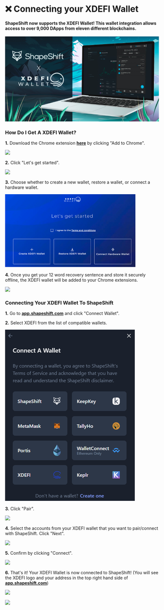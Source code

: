 # ❌ Connecting your XDEFI Wallet

#### ShapeShift now supports the XDEFI Wallet! This wallet integration allows access to over 9,000 DApps from eleven different blockchains.

![](<../../../.gitbook/assets/image (71).png>)

### How Do I Get A XDEFI Wallet?

**1.** Download the Chrome extension [**here**](https://chrome.google.com/webstore/detail/xdefi-wallet/hmeobnfnfcmdkdcmlblgagmfpfboieaf?hl=en) by clicking "Add to Chrome".

![](<../../../.gitbook/assets/image (55).png>)

**2.** Click "Let's get started".

![](<../../../.gitbook/assets/image (125).png>)

**3.** Choose whether to create a new wallet, restore a wallet, or connect a hardware wallet.

![](<../../../.gitbook/assets/image (37) (1).png>)

**4.** Once you get your 12 word recovery sentence and store it securely offline, the XDEFI wallet will be added to your Chrome extensions.

![](<../../../.gitbook/assets/image (142).png>)

### Connecting Your XDEFI Wallet To ShapeShift

**1.** Go to [**app.shapeshift.com**](https://app.shapeshift.com/#/dashboard) and click "Connect Wallet".

**2.** Select XDEFI from the list of compatible wallets.

![](<../../../.gitbook/assets/image (248).png>)

**3.** Click "Pair".

![](<../../../.gitbook/assets/image (51).png>)

**4.** Select the accounts from your XDEFI wallet that you want to pair/connect with ShapeShift. Click "Next".

![](<../../../.gitbook/assets/image (145).png>)

**5.** Confirm by clicking "Connect".

![](<../../../.gitbook/assets/image (178).png>)

**6.** That's it! Your XDEFI Wallet is now connected to ShapeShift! (You will see the XDEFI logo and your address in the top right hand side of [**app.shapeshift.com**](https://app.shapeshift.com/#/dashboard))

![](<../../../.gitbook/assets/image (167).png>)

![](<../../../.gitbook/assets/image (202).png>)
